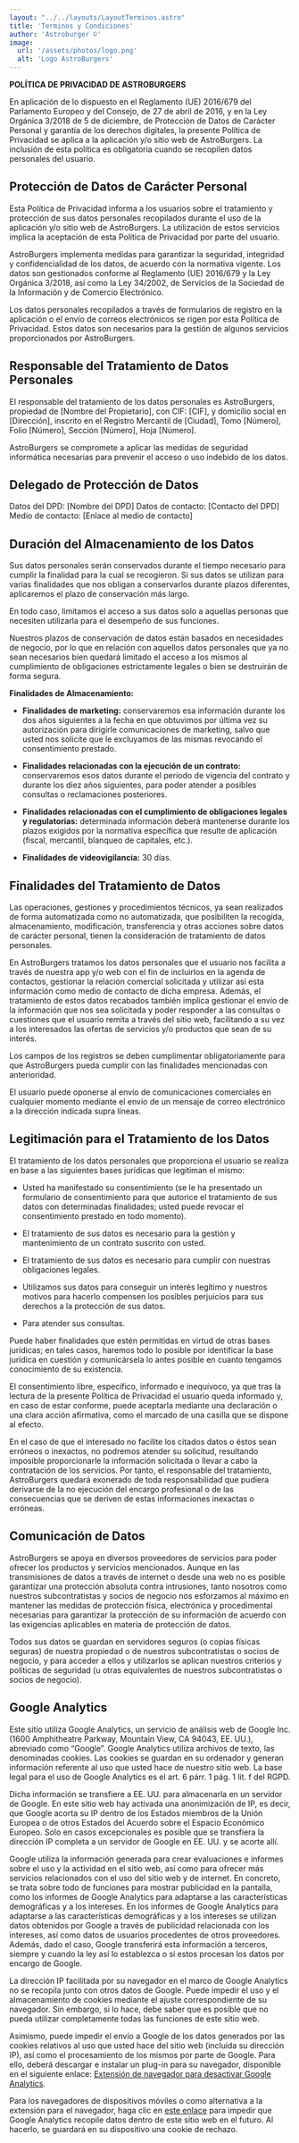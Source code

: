 ```yaml
---
layout: "../../layouts/LayoutTerminos.astro"
title: 'Terminos y Condiciones'
author: 'Astroburger ©'
image:
  url: '/assets/photos/logo.png'
  alt: 'Logo AstroBurgers'
---
```


**POLÍTICA DE PRIVACIDAD DE ASTROBURGERS**

En aplicación de lo dispuesto en el Reglamento (UE) 2016/679 del Parlamento Europeo y del Consejo, de 27 de abril de 2016, y en la Ley Orgánica 3/2018 de 5 de diciembre, de Protección de Datos de Carácter Personal y garantía de los derechos digitales, la presente Política de Privacidad se aplica a la aplicación y/o sitio web de AstroBurgers. La inclusión de esta política es obligatoria cuando se recopilen datos personales del usuario.

## Protección de Datos de Carácter Personal

Esta Política de Privacidad informa a los usuarios sobre el tratamiento y protección de sus datos personales recopilados durante el uso de la aplicación y/o sitio web de AstroBurgers. La utilización de estos servicios implica la aceptación de esta Política de Privacidad por parte del usuario.

AstroBurgers implementa medidas para garantizar la seguridad, integridad y confidencialidad de los datos, de acuerdo con la normativa vigente. Los datos son gestionados conforme al Reglamento (UE) 2016/679 y la Ley Orgánica 3/2018, así como la Ley 34/2002, de Servicios de la Sociedad de la Información y de Comercio Electrónico.

Los datos personales recopilados a través de formularios de registro en la aplicación o el envío de correos electrónicos se rigen por esta Política de Privacidad. Estos datos son necesarios para la gestión de algunos servicios proporcionados por AstroBurgers.

## Responsable del Tratamiento de Datos Personales

El responsable del tratamiento de los datos personales es AstroBurgers, propiedad de [Nombre del Propietario], con CIF: [CIF], y domicilio social en [Dirección], inscrito en el Registro Mercantil de [Ciudad], Tomo [Número], Folio [Número], Sección [Número], Hoja [Número].

AstroBurgers se compromete a aplicar las medidas de seguridad informática necesarias para prevenir el acceso o uso indebido de los datos.

## Delegado de Protección de Datos

Datos del DPD: [Nombre del DPD]
Datos de contacto: [Contacto del DPD]
Medio de contacto: [Enlace al medio de contacto]

## Duración del Almacenamiento de los Datos

Sus datos personales serán conservados durante el tiempo necesario para cumplir la finalidad para la cual se recogieron. Si sus datos se utilizan para varias finalidades que nos obligan a conservarlos durante plazos diferentes, aplicaremos el plazo de conservación más largo.

En todo caso, limitamos el acceso a sus datos solo a aquellas personas que necesiten utilizarla para el desempeño de sus funciones.

Nuestros plazos de conservación de datos están basados en necesidades de negocio, por lo que en relación con aquellos datos personales que ya no sean necesarios bien quedará limitado el acceso a los mismos al cumplimiento de obligaciones estrictamente legales o bien se destruirán de forma segura.

**Finalidades de Almacenamiento:**
- **Finalidades de marketing:** conservaremos esa información durante los dos años siguientes a la fecha en que obtuvimos por última vez su autorización para dirigirle comunicaciones de marketing, salvo que usted nos solicite que le excluyamos de las mismas revocando el consentimiento prestado.

- **Finalidades relacionadas con la ejecución de un contrato:** conservaremos esos datos durante el período de vigencia del contrato y durante los diez años siguientes, para poder atender a posibles consultas o reclamaciones posteriores.

- **Finalidades relacionadas con el cumplimiento de obligaciones legales y regulatorias:** determinada información deberá mantenerse durante los plazos exigidos por la normativa específica que resulte de aplicación (fiscal, mercantil, blanqueo de capitales, etc.).

- **Finalidades de videovigilancia:** 30 días.

## Finalidades del Tratamiento de Datos

Las operaciones, gestiones y procedimientos técnicos, ya sean realizados de forma automatizada como no automatizada, que posibiliten la recogida, almacenamiento, modificación, transferencia y otras acciones sobre datos de carácter personal, tienen la consideración de tratamiento de datos personales.

En AstroBurgers tratamos los datos personales que el usuario nos facilita a través de nuestra app y/o web con el fin de incluirlos en la agenda de contactos, gestionar la relación comercial solicitada y utilizar así esta información como medio de contacto de dicha empresa. Además, el tratamiento de estos datos recabados también implica gestionar el envío de la información que nos sea solicitada y poder responder a las consultas o cuestiones que el usuario remita a través del sitio web, facilitando a su vez a los interesados las ofertas de servicios y/o productos que sean de su interés.

Los campos de los registros se deben cumplimentar obligatoriamente para que AstroBurgers pueda cumplir con las finalidades mencionadas con anterioridad.

El usuario puede oponerse al envío de comunicaciones comerciales en cualquier momento mediante el envío de un mensaje de correo electrónico a la dirección indicada supra líneas.

## Legitimación para el Tratamiento de los Datos

El tratamiento de los datos personales que proporciona el usuario se realiza en base a las siguientes bases jurídicas que legitiman el mismo:

- Usted ha manifestado su consentimiento (se le ha presentado un formulario de consentimiento para que autorice el tratamiento de sus datos con determinadas finalidades; usted puede revocar el consentimiento prestado en todo momento).

- El tratamiento de sus datos es necesario para la gestión y mantenimiento de un contrato suscrito con usted.

- El tratamiento de sus datos es necesario para cumplir con nuestras obligaciones legales.

- Utilizamos sus datos para conseguir un interés legítimo y nuestros motivos para hacerlo compensen los posibles perjuicios para sus derechos a la protección de sus datos.

- Para atender sus consultas.

Puede haber finalidades que estén permitidas en virtud de otras bases jurídicas; en tales casos, haremos todo lo posible por identificar la base jurídica en cuestión y comunicársela lo antes posible en cuanto tengamos conocimiento de su existencia.

El consentimiento libre, específico, informado e inequívoco, ya que tras la lectura de la presente Política de Privacidad el usuario queda informado y, en caso de estar conforme, puede aceptarla mediante una declaración o una clara acción afirmativa, como el marcado de una casilla que se dispone al efecto.

En el caso de que el interesado no facilite los citados datos o éstos sean erróneos o inexactos, no podremos atender su solicitud, resultando imposible proporcionarle la información solicitada o llevar a cabo la contratación de los servicios. Por tanto, el responsable del tratamiento, AstroBurgers quedará exonerado de toda responsabilidad que pudiera derivarse de la no ejecución del encargo profesional o de las consecuencias que se deriven de estas informaciones inexactas o erróneas.

## Comunicación de Datos

AstroBurgers se apoya en diversos proveedores de servicios para poder ofrecer los productos y servicios mencionados. Aunque en las transmisiones de datos a través de internet o desde una web no es posible garantizar una protección absoluta contra intrusiones, tanto nosotros como nuestros subcontratistas y socios de negocio nos esforzamos al máximo en mantener las medidas de protección física, electrónica y procedimental necesarias para garantizar la protección de su información de acuerdo con las exigencias aplicables en materia de protección de datos.

Todos sus datos se guardan en servidores seguros (o copias físicas seguras) de nuestra propiedad o de nuestros subcontratistas o socios de negocio, y para acceder a ellos y utilizarlos se aplican nuestros criterios y políticas de seguridad (u otras equivalentes de nuestros subcontratistas o socios de negocio).

## Google Analytics

Este sitio utiliza Google Analytics, un servicio de análisis web de Google Inc. (1600 Amphitheatre Parkway, Mountain View, CA 94043, EE. UU.), abreviado como “Google”. Google Analytics utiliza archivos de texto, las denominadas cookies. Las cookies se guardan en su ordenador y generan información referente al uso que usted hace de nuestro sitio web. La base legal para el uso de Google Analytics es el art. 6 párr. 1 pág. 1 lit. f del RGPD.

Dicha información se transfiere a EE. UU. para almacenarla en un servidor de Google. En este sitio web hay activada una anonimización de IP, es decir, que Google acorta su IP dentro de los Estados miembros de la Unión Europea o de otros Estados del Acuerdo sobre el Espacio Económico Europeo. Solo en casos excepcionales es posible que se transfiera la dirección IP completa a un servidor de Google en EE. UU. y se acorte allí.

Google utiliza la información generada para crear evaluaciones e informes sobre el uso y la actividad en el sitio web, así como para ofrecer más servicios relacionados con el uso del sitio web y de internet. En concreto, se trata sobre todo de funciones para mostrar publicidad en la pantalla, como los informes de Google Analytics para adaptarse a las características demográficas y a los intereses. En los informes de Google Analytics para adaptarse a las características demográficas y a los intereses se utilizan datos obtenidos por Google a través de publicidad relacionada con los intereses, así como datos de usuarios procedentes de otros proveedores. Además, dado el caso, Google transferirá esta información a terceros, siempre y cuando la ley así lo establezca o si estos procesan los datos por encargo de Google.

La dirección IP facilitada por su navegador en el marco de Google Analytics no se recopila junto con otros datos de Google. Puede impedir el uso y el almacenamiento de cookies mediante el ajuste correspondiente de su navegador. Sin embargo, si lo hace, debe saber que es posible que no pueda utilizar completamente todas las funciones de este sitio web.

Asimismo, puede impedir el envío a Google de los datos generados por las cookies relativos al uso que usted hace del sitio web (incluida su dirección IP), así como el procesamiento de los mismos por parte de Google. Para ello, deberá descargar e instalar un plug-in para su navegador, disponible en el siguiente enlace: [Extensión de navegador para desactivar Google Analytics](https://tools.google.com/dlpage/gaoptout).

Para los navegadores de dispositivos móviles o como alternativa a la extensión para el navegador, haga clic en [este enlace](https://tools.google.com/dlpage/gaoptout) para impedir que Google Analytics recopile datos dentro de este sitio web en el futuro. Al hacerlo, se guardará en su dispositivo una cookie de rechazo.
